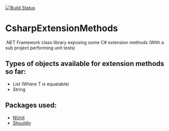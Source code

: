 [![Build Status](https://travis-ci.org/ludwigdn/CsharpExtensionMethods.svg?branch=master)](https://travis-ci.org/ludwigdn/CsharpExtensionMethods)
# CsharpExtensionMethods
.NET Framework class library exposing some C# extension methods (With a sub project performing unit tests)
## Types of objects available for extension methods so far:
- List<T> (Where T is equatable)
- String
## Packages used:
- [NUnit](https://github.com/nunit/docs/wiki)
- [Shouldly](https://github.com/shouldly/shouldly)
